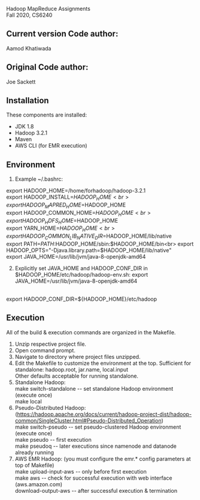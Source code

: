 Hadoop MapReduce Assignments <br>
Fall 2020, CS6240

Current version Code author:
---------------------
Aamod Khatiwada

Original Code author:
-----------
Joe Sackett

Installation
------------
These components are installed:
- JDK 1.8
- Hadoop 3.2.1
- Maven
- AWS CLI (for EMR execution)

Environment
-----------
1) Example ~/.bashrc:

export HADOOP_HOME=/home/forhadoop/hadoop-3.2.1<br>
export HADOOP_INSTALL=$HADOOP_HOME<br>
export HADOOP_MAPRED_HOME=$HADOOP_HOME<br>
export HADOOP_COMMON_HOME=$HADOOP_HOME<br>
export HADOOP_HDFS_HOME=$HADOOP_HOME<br>
export YARN_HOME=$HADOOP_HOME<br>
export HADOOP_COMMON_LIB_NATIVE_DIR=$HADOOP_HOME/lib/native<br>
export PATH=$PATH:$HADOOP_HOME/sbin:$HADOOP_HOME/bin<br>
export HADOOP_OPTS="-Djava.library.path=$HADOOP_HOME/lib/native"<br>
export JAVA_HOME=/usr/lib/jvm/java-8-openjdk-amd64<br>


2) Explicitly set JAVA_HOME and HADOOP_CONF_DIR in $HADOOP_HOME/etc/hadoop/hadoop-env.sh:
export JAVA_HOME=/usr/lib/jvm/java-8-openjdk-amd64
<br>
export HADOOP_CONF_DIR=${HADOOP_HOME}/etc/hadoop

Execution
---------
All of the build & execution commands are organized in the Makefile.
1) Unzip respective project file.
2) Open command prompt.
3) Navigate to directory where project files unzipped.
4) Edit the Makefile to customize the environment at the top.
	Sufficient for standalone: hadoop.root, jar.name, local.input <br>
	Other defaults acceptable for running standalone.
5) Standalone Hadoop: <br>
	make switch-standalone		-- set standalone Hadoop environment (execute once) <br>
	make local
6) Pseudo-Distributed Hadoop: (https://hadoop.apache.org/docs/current/hadoop-project-dist/hadoop-common/SingleCluster.html#Pseudo-Distributed_Operation) <br>
	make switch-pseudo			-- set pseudo-clustered Hadoop environment (execute once) <br>
	make pseudo					-- first execution <br>
	make pseudoq				-- later executions since namenode and datanode already running <br> 
7) AWS EMR Hadoop: (you must configure the emr.* config parameters at top of Makefile) <br>
	make upload-input-aws		-- only before first execution <br>
	make aws					-- check for successful execution with web interface (aws.amazon.com) <br>
	download-output-aws			-- after successful execution & termination <br>
